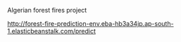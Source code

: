 Algerian forest fires project

http://forest-fire-prediction-env.eba-hb3a34jp.ap-south-1.elasticbeanstalk.com/predict
